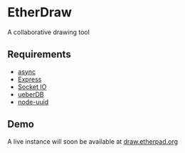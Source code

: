 EtherDraw
=========

A collaborative drawing tool


Requirements
------------

 * [async](https://github.com/caolan/async)
 * [Express](http://expressjs.com/)
 * [Socket IO](http://socket.io/)
 * [ueberDB](https://github.com/Pita/ueberDB)
 * [node-uuid](https://github.com/broofa/node-uuid/)

Demo
----

A live instance will soon be available at
[draw.etherpad.org](http://draw.etherpad.org)

